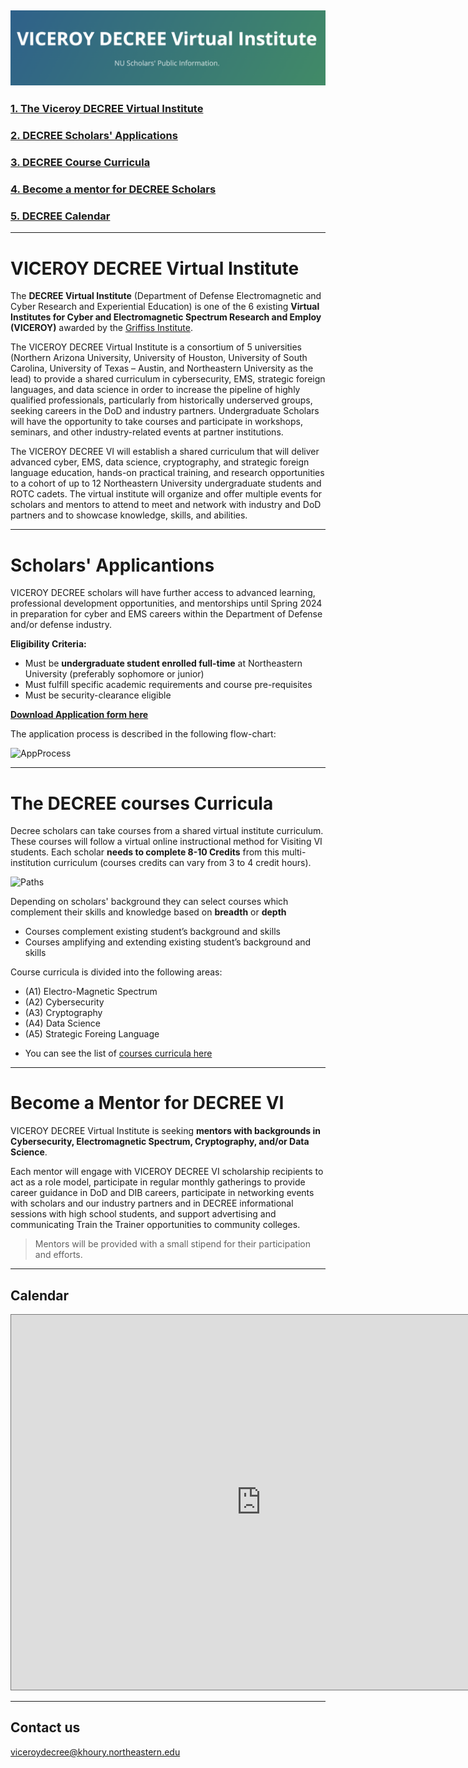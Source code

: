 ![](./images/decree_head2.png)
---

### [1. The Viceroy DECREE Virtual Institute](#decree)
### [2. DECREE Scholars' Applications](#applications)
### [3. DECREE Course Curricula](#curricula)
### [4. Become a mentor for DECREE Scholars](#mentors)
### [5. DECREE Calendar](#calendar)

---



# VICEROY DECREE  Virtual Institute <a name="decree"/>

The **DECREE Virtual Institute** (Department of Defense Electromagnetic and Cyber Research and Experiential Education)  is one of the 6 existing **Virtual Institutes for Cyber and Electromagnetic Spectrum Research and Employ (VICEROY)** awarded by the [Griffiss Institute](https://www.griffissinstitute.org/about-us/gi-news/news-story/griffiss-institute-selects-universities-as-viceroy-national-hubs-to-boost-stem-students-into-cyber-defense).

The VICEROY DECREE Virtual Institute is a consortium of 5 universities (Northern Arizona University, University of Houston, University of South Carolina, University of Texas – Austin, and Northeastern University as the lead) to provide a shared curriculum in cybersecurity, EMS, strategic foreign languages, and data science in order to increase the pipeline of highly qualified professionals, particularly from historically underserved groups, seeking careers in the DoD and industry partners. Undergraduate Scholars will have the opportunity to take courses and participate in workshops, seminars, and other industry-related events at partner institutions.

The VICEROY DECREE VI will establish a shared curriculum that will deliver advanced cyber, EMS, data science, cryptography, and strategic foreign language education, hands-on practical training, and research opportunities to a cohort of up to 12 Northeastern University undergraduate students and ROTC cadets. The virtual institute will organize and offer multiple events for scholars and mentors to attend to meet and network with industry and DoD partners and to showcase knowledge, skills, and abilities.

---

# Scholars' Applicantions <a name="applications"/>

VICEROY DECREE scholars will have further access to advanced learning, professional development opportunities, and mentorships until Spring 2024 in preparation for cyber and EMS careers within the Department of Defense and/or defense industry.

**Eligibility Criteria:**
+ Must be **undergraduate student enrolled full-time** at Northeastern University (preferably sophomore or junior)
+ Must fulfill specific academic requirements and course pre-requisites 
+ Must be security-clearance eligible

**[Download Application form here](./doc/decreeapp.pdf)**

The application process is described in the following flow-chart:

![AppProcess](https://www.plantuml.com/plantuml/png/TP5DZl8m343tFOKbDh3uBb0sz8FE6e5czcxZjXQkKza9Q6u_1UQdivX5f4XvZbvUTfxGKXwbU6oAybK3MMyOCYQ2Syg1D3buRaPEK4sJS8k9eswByjmEKT1yu0d-HxG0HbUccmF-S0vH0S6Y26iF3Jhxjk0ErelBu6ZqhveiNYbi80sai7udtnIh2OLw8z9oYKypZjEJdqNWG8biP2Ne29qR8JZK-rDTGzMsHe7JSwv58GreVypiOpOdXnGXuOMs1OaJh3NUHLWlPQq1OWVuIoMsv3wp6kwBks8bt0-faKpbWJfMJdpzRZaROQ2HMpWAAg06s7zPmQprmee2fqV8n-aR2eTdSbZs-7pWyXEg6rgu5zcHXZpA1m00)

---

# The DECREE courses Curricula <a name="curricula"/>
Decree scholars can take courses from a shared virtual institute curriculum. These courses  will follow a virtual online instructional method for Visiting VI students. Each scholar **needs to complete 8-10 Credits** from this multi-institution curriculum (courses credits can vary from 3 to 4 credit hours).


![Paths](https://www.plantuml.com/plantuml/png/SoWkIImgAStDuG8pk8hBCqkICnGqN3BJqbABKlDA55nIaujIKnMSyqkBYbCL0X9BCeerkP8JWMmD1GKjBGijBGMWWfJCacA50g2a9fU2WfK9N2WPhCqQgo3Kb9WyBIrBRAOOesiWNX3cG90B3GtG3LV0Rn1XXwVcfK022XXg-GLS3a0-C0W1)

Depending on scholars' background they can select courses which complement their skills and knowledge  based on **breadth** or **depth**
  - Courses complement existing student’s background and skills
  - Courses amplifying and extending existing student’s background and skills

Course curricula is divided into the following areas: 
  - (A1) Electro-Magnetic Spectrum
  - (A2) Cybersecurity
  - (A3) Cryptography
  - (A4) Data Science
  - (A5) Strategic Foreing Language

+ You can see the list of [courses curricula here](./list.md)



--- 


# Become a Mentor for DECREE VI <a name="mentors"/>

VICEROY DECREE Virtual Institute is seeking **mentors with backgrounds in Cybersecurity, Electromagnetic Spectrum, Cryptography, and/or Data Science**.

Each mentor will engage with VICEROY DECREE VI scholarship recipients to act as a role model, participate in regular monthly gatherings to provide career guidance in DoD and DIB careers, participate in networking events with scholars and our industry partners and in DECREE informational sessions with high school students, and support advertising and communicating Train the Trainer opportunities to community colleges.

> Mentors will be provided with a small stipend for their participation and efforts.

---

## Calendar <a name="calendar"/> 

<iframe src="https://calendar.google.com/calendar/embed?height=600&wkst=1&bgcolor=%23ffffff&ctz=America%2FNew_York&showTitle=0&showCalendars=1&showPrint=1&src=bnVkZWNyZWVAZ21haWwuY29t&color=%23039BE5" style="border:solid 1px #777" width="800" height="600" frameborder="0" scrolling="no"></iframe>

---

## Contact us

[viceroydecree@khoury.northeastern.edu](mailto:viceroydecree@khoury.northeastern.edu)






